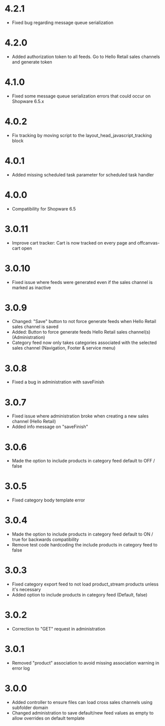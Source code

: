 # 4.2.1
* Fixed bug regarding message queue serialization

# 4.2.0
* Added authorization token to all feeds. Go to Hello Retail sales channels and generate token

# 4.1.0
* Fixed some message queue serialization errors that could occur on Shopware 6.5.x

# 4.0.2
* Fix tracking by moving script to the layout_head_javascript_tracking block

# 4.0.1
* Added missing scheduled task parameter for scheduled task handler

# 4.0.0
* Compatibility for Shopware 6.5

# 3.0.11
* Improve cart tracker: Cart is now tracked on every page and offcanvas-cart open

# 3.0.10

* Fixed issue where feeds were generated even if the sales channel is marked as inactive

# 3.0.9

* Changed: "Save" button to not force generate feeds when Hello Retail sales channel is saved
* Added: Button to force generate feeds Hello Retail sales channel(s) (Administration)
* Category feed now only takes categories associated with the selected sales channel (Navigation, Footer & service menu)

# 3.0.8

* Fixed a bug in administration with saveFinish

# 3.0.7

* Fixed issue where administration broke when creating a new sales channel (Hello Retail)
* Added info message on "saveFinish"

# 3.0.6

* Made the option to include products in category feed default to OFF / false

# 3.0.5

* Fixed category body template error

# 3.0.4

* Made the option to include products in category feed default to ON / true for backwards compatibility
* Remove test code hardcoding the include products in category feed to false

# 3.0.3

* Fixed category export feed to not load product_stream products unless it's necessary
* Added option to include products in category feed (Default, false)

# 3.0.2

* Correction to "GET" request in administration

# 3.0.1

* Removed "product" association to avoid missing association warning in error log

# 3.0.0

* Added controller to ensure files can load cross sales channels using subfolder domain
* Changed administration to save default/new feed values as empty to allow overrides on default template
